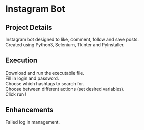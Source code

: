 # Instagram Bot

## Project Details
Instagram bot designed to like, comment, follow and save posts.           
Created using Python3, Selenium, Tkinter and PyInstaller.

## Execution
Download and run the executable file.     
Fill in login and password.     
Choose which hashtags to search for.     
Choose between different actions (set desired variables).     
Click run !     

## Enhancements
Failed log in management.
